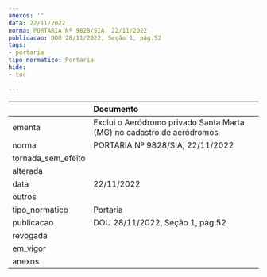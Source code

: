 ```yaml
---
anexos: ''
data: 22/11/2022
norma: PORTARIA Nº 9828/SIA, 22/11/2022
publicacao: DOU 28/11/2022, Seção 1, pág.52
tags:
- portaria
tipo_normatico: Portaria
hide: 
- toc 
 
---
```


|                    | Documento                                                             |
|:-------------------|:----------------------------------------------------------------------|
| ementa             | Exclui o Aeródromo privado Santa Marta (MG) no cadastro de aeródromos |
| norma              | PORTARIA Nº 9828/SIA, 22/11/2022                                      |
| tornada_sem_efeito |                                                                       |
| alterada           |                                                                       |
| data               | 22/11/2022                                                            |
| outros             |                                                                       |
| tipo_normatico     | Portaria                                                              |
| publicacao         | DOU 28/11/2022, Seção 1, pág.52                                       |
| revogada           |                                                                       |
| em_vigor           |                                                                       |
| anexos             |                                                                       |